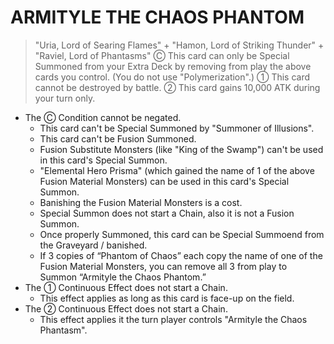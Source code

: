 # ARMITYLE THE CHAOS PHANTOM

> "Uria, Lord of Searing Flames" + "Hamon, Lord of Striking Thunder" + "Raviel, Lord of Phantasms"
Ⓒ This card can only be Special Summoned from your Extra Deck by removing from play the above cards you control. (You do not use "Polymerization".) ① This card cannot be destroyed by battle. ② This card gains 10,000 ATK during your turn only.

*   The Ⓒ Condition cannot be negated.
    *   This card can't be Special Summoned by "Summoner of Illusions".
    *   This card can't be Fusion Summoned.
    *   Fusion Substitute Monsters (like "King of the Swamp") can't be used in this card's Special Summon.
    *   "Elemental Hero Prisma" (which gained the name of 1 of the above Fusion Material Monsters) can be used in this card's Special Summon.
    *   Banishing the Fusion Material Monsters is a cost.
    *   Special Summon does not start a Chain, also it is not a Fusion Summon.
    *   Once properly Summoned, this card can be Special Summoend from the Graveyard / banished.
    *   If 3 copies of “Phantom of Chaos” each copy the name of one of the Fusion Material Monsters, you can remove all 3 from play to Summon “Armityle the Chaos Phantom.”
*   The ① Continuous Effect does not start a Chain.
    *   This effect applies as long as this card is face-up on the field.
*   The ② Continuous Effect does not start a Chain.
    *   This effect applies it the turn player controls "Armityle the Chaos Phantasm".
